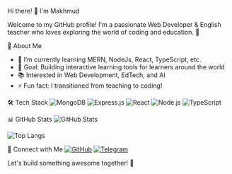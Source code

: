 Hi there! 👋 I'm Makhmud

Welcome to my GitHub profile! I'm a passionate Web Developer & English teacher who loves exploring the world of coding and education. 🚀

🚀 About Me
- 🌱 I’m currently learning MERN, NodeJs, React, TypeScript, etc.
- 🎯 Goal: Building interactive learning tools for learners around the world
- 📚 Interested in  Web Development, EdTech, and AI
- ⚡ Fun fact: I transitioned from teaching to coding!

🛠 Tech Stack
![MongoDB](https://img.shields.io/badge/MongoDB-47A248?style=flat&logo=mongodb&logoColor=white)
![Express.js](https://img.shields.io/badge/Express.js-000000?style=flat&logo=express&logoColor=white)
![React](https://img.shields.io/badge/React-20232A?style=flat&logo=react&logoColor=61DAFB)
![Node.js](https://img.shields.io/badge/Node.js-43853D?style=flat&logo=node.js&logoColor=white)
![TypeScript](https://img.shields.io/badge/TypeScript-007ACC?style=flat&logo=typescript&logoColor=white)


 📊 GitHub Stats
![GitHub Stats](https://github-readme-stats.vercel.app/api?username=MakhmudSD&show_icons=true&theme=tokyonight)

![Top Langs](https://github-readme-stats.vercel.app/api/top-langs/?username=MakhmudSD&layout=compact)

🔗 Connect with Me
[![GitHub](https://img.shields.io/badge/GitHub-black?style=flat&logo=github)](https://github.com/MakhmudSD) 
[![Telegram](https://img.shields.io/badge/Telegram-26A5E4?style=flat&logo=telegram)](https://t.me/makhmud_kudratov)  

Let's build something awesome together! 🚀
